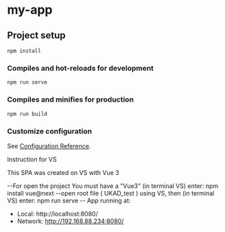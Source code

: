 # my-app

## Project setup
```
npm install
```

### Compiles and hot-reloads for development
```
npm run serve
```

### Compiles and minifies for production
```
npm run build
```

### Customize configuration
See [Configuration Reference](https://cli.vuejs.org/config/).

Instruction for VS

This SPA was created on VS with Vue 3

--For open the project You must have a "Vue3" (in terminal VS) enter: npm install vue@next
--open root file ( UKAD_test ) using VS, then (in terminal VS) enter: npm run serve
-- App running at:
  - Local:   http://localhost:8080/
  - Network: http://192.168.88.234:8080/
